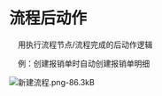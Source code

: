 





# 流程后动作

&nbsp;&nbsp;&nbsp;&nbsp;用执行流程节点/流程完成的后动作逻辑

&nbsp;&nbsp;&nbsp;&nbsp;例：创建报销单时自动创建报销单明细

![新建流程.png-86.3kB][5]



[5]: http://static.zybuluo.com/BanGongGroup/hstts9adpzy7klo91nynq9fe/%E6%96%B0%E5%BB%BA%E6%B5%81%E7%A8%8B.png





